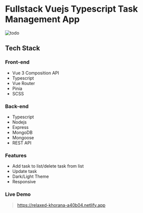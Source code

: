 # Fullstack Vuejs Typescript Task Management App

![todo](https://user-images.githubusercontent.com/84205265/147383764-3f47835c-43dc-48bb-b020-91e6c3e159e8.png)

## Tech Stack

### Front-end

- Vue 3 Composition API
- Typescript
- Vue Router
- Pinia
- SCSS

### Back-end

- Typescript
- Nodejs
- Express
- MongoDB
- Mongoose
- REST API

### Features

- Add task to list/delete task from list
- Update task
- Dark/Light Theme
- Responsive

### Live Demo

> https://relaxed-khorana-a40b04.netlify.app
